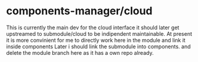 # components-manager/cloud

This is currently the main dev for the cloud interface it should later get upstreamed to submodule/cloud to be indipendent
maintainable. At present it is more convinient for me to directly work here in the module and link it inside components
Later i should link the submodule into components. and delete the module branch here as it has a own repo already.

